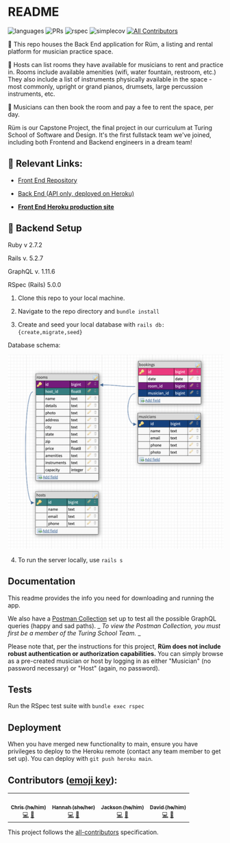 # README

![languages](https://img.shields.io/github/languages/top/cuisine-odyssey/frontend_application?color=red)
![PRs](https://img.shields.io/github/issues-pr-closed/cuisine-odyssey/frontend_application)
![rspec](https://img.shields.io/gem/v/rspec?color=blue&label=rspec)
![simplecov](https://img.shields.io/gem/v/simplecov?color=blue&label=simplecov) <!-- ALL-CONTRIBUTORS-BADGE:START - Do not remove or modify this section -->
[![All Contributors](https://img.shields.io/badge/contributors-6-orange.svg?style=flat)](#contributors-)
<!-- ALL-CONTRIBUTORS-BADGE:END -->

🥁 This repo houses the Back End application for Rüm, a listing and rental platform for musician practice space. 

🎹 Hosts can list rooms they have available for musicians to rent and practice in. Rooms include available amenities (wifi, water fountain, restroom, etc.) They also include a list of instruments physically available in the space - most commonly, upright or grand pianos, drumsets, large percussion instruments, etc.

🎺 Musicians can then book the room and pay a fee to rent the space, per day. 

Rüm is our Capstone Project, the final project in our curriculum at Turing School of Software and Design. It's the first fullstack team we've joined, including both Frontend and Backend engineers in a dream team!

## 🔗 Relevant Links: 
- [Front End Repository](https://github.com/Rum-Project/ruum-fe)

- [Back End (API only, deployed on Heroku)](https://powerful-lake-27669.herokuapp.com/)

- **[Front End Heroku production site](https://ruumproject.herokuapp.com/)**

## 🔧 Backend Setup

Ruby v 2.7.2

Rails v. 5.2.7

GraphQL v. 1.11.6

RSpec (Rails) 5.0.0

1. Clone this repo to your local machine.

2. Navigate to the repo directory and `bundle install`

3. Create and seed your local database with `rails db:{create,migrate,seed}`

Database schema: 

![Schema image](https://github.com/Rum-Project/ruum-be/blob/main/Ruum-Schema-03292022.png)

4. To run the server locally, use `rails s`

## Documentation

This readme provides the info you need for downloading and running the app. 

We also have a [Postman Collection](https://turing-school-student-plan-team.postman.co/workspace/Ruum-GraphQL-Queries~34255ed0-8e6c-43ca-88d4-4a6739413d1c/collection/19380151-a8dc235c-f462-4cc8-8ef9-3c96d15755c3?action=share&creator=2635401) set up to test all the possible GraphQL queries (happy and sad paths). _ _To view the Postman Collection, you must first be a member of the Turing School Team._ _

Please note that, per the instructions for this project, **Rüm does not include robust authentication or authorization capabilities.** You can simply browse as a pre-created musician or host by logging in as either "Musician" (no password necessary) or "Host" (again, no password).

## Tests

Run the RSpec test suite with `bundle exec rspec`

## Deployment

When you have merged new functionality to main, ensure you have privileges to deploy to the Heroku remote (contact any team member to get set up). 
You can deploy with `git push heroku main`.

## **Contributors** ([emoji key](https://allcontributors.org/docs/en/emoji-key)):

<!-- ALL-CONTRIBUTORS-LIST:START - Do not remove or modify this section -->
<!-- prettier-ignore-start -->
<!-- markdownlint-disable -->
<table>
  <tr>
    <td align="center"><a href="https://github.com/Henchworm"><img src="https://avatars.githubusercontent.com/u/75279942?v=4" width="100px;" alt=""/><br /><sub><b>Chris (he/him)</b></sub></a><br /><a href="https://github.com/Rum-Project/ruum-be/commits?author=Henchworm" title="Code">💻</a> <a href="https://github.com/Rum-Project/ruum-be/pulls?q=is%3Apr+author%3AHenchworm" title="Reviewed Pull Requests">👀</a>
    </td>
    <td align="center"><a href="https://github.com/hannahkwarren"><img src="https://avatars.githubusercontent.com/u/17674781?v=4" width="100px;" alt=""/><br /><sub><b>Hannah (she/her)</b></sub></a><br /><a href="https://github.com/Rum-Project/ruum-be/commits?author=hannahkwarren" title="Code">💻</a> <a href="https://github.com/Rum-Project/ruum-be/pulls?q=is%3Apr+author%3Ahannahkwarren" title="Reviewed Pull Requests">👀</a>
    </td>
    <td align="center"><a href="https://github.com/jacksonvaldez"><img src="https://avatars.githubusercontent.com/u/87635398?v=4" width="100px;" alt=""/><br /><sub><b>Jackson (he/him)</b></sub></a><br /><a href="https://github.com/Rum-Project/ruum-be/commits?author=jacksonvaldez" title="Code">💻</a> <a href="https://github.com/Rum-Project/ruum-be/pulls?q=is%3Apr+author%3Ajacksonvaldez" title="Reviewed Pull Requests">👀</a>
    </td>
    <td align="center"><a href="https://github.com/dkassin"><img src="hhttps://avatars.githubusercontent.com/u/76177498?v=4" width="100px;" alt=""/><br /><sub><b>David (he/him)</b></sub></a><br /><a href="https://github.com/Rum-Project/ruum-be/commits?author=dkassin" title="Code">💻</a> <a href="https://github.com/Rum-Project/ruum-be/pulls?q=is%3Apr+author%3Adkassin" title="Reviewed Pull Requests">👀</a>
    </td>
  </tr>
</table>

<!-- markdownlint-restore -->
<!-- prettier-ignore-end -->

<!-- ALL-CONTRIBUTORS-LIST:END -->

This project follows the [all-contributors](https://github.com/all-contributors/all-contributors) specification.
